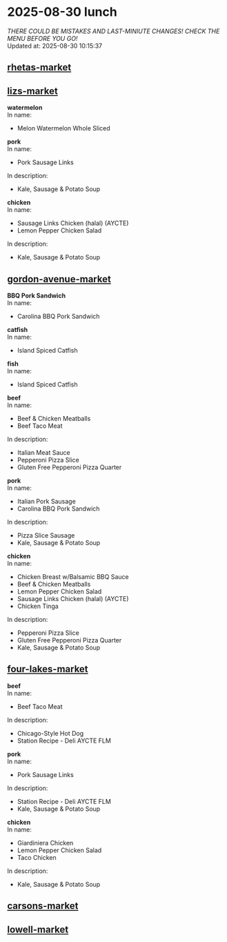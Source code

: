 # 2025-08-30 lunch  
*THERE COULD BE MISTAKES AND LAST-MINIUTE CHANGES! CHECK THE MENU BEFORE YOU GO!*  
Updated at: 2025-08-30 10:15:37  
## [rhetas-market](https://wisc-housingdining.nutrislice.com/menu/rhetas-market/lunch/2025-08-30)  
## [lizs-market](https://wisc-housingdining.nutrislice.com/menu/lizs-market/lunch/2025-08-30)  
**watermelon**  
In name:   
 - Melon Watermelon Whole Sliced  
  
**pork**  
In name:   
 - Pork Sausage Links  
  
In description:   
 - Kale, Sausage & Potato Soup  
  
**chicken**  
In name:   
 - Sausage Links Chicken (halal) (AYCTE)  
 - Lemon Pepper Chicken Salad  
  
In description:   
 - Kale, Sausage & Potato Soup  
  
## [gordon-avenue-market](https://wisc-housingdining.nutrislice.com/menu/gordon-avenue-market/lunch/2025-08-30)  
**BBQ Pork Sandwich**  
In name:   
 - Carolina BBQ Pork Sandwich  
  
**catfish**  
In name:   
 - Island Spiced Catfish  
  
**fish**  
In name:   
 - Island Spiced Catfish  
  
**beef**  
In name:   
 - Beef & Chicken Meatballs  
 - Beef Taco Meat  
  
In description:   
 - Italian Meat Sauce  
 - Pepperoni Pizza Slice  
 - Gluten Free Pepperoni Pizza Quarter  
  
**pork**  
In name:   
 - Italian Pork Sausage  
 - Carolina BBQ Pork Sandwich  
  
In description:   
 - Pizza Slice Sausage  
 - Kale, Sausage & Potato Soup  
  
**chicken**  
In name:   
 - Chicken Breast w/Balsamic BBQ Sauce  
 - Beef & Chicken Meatballs  
 - Lemon Pepper Chicken Salad  
 - Sausage Links Chicken (halal) (AYCTE)  
 - Chicken Tinga  
  
In description:   
 - Pepperoni Pizza Slice  
 - Gluten Free Pepperoni Pizza Quarter  
 - Kale, Sausage & Potato Soup  
  
## [four-lakes-market](https://wisc-housingdining.nutrislice.com/menu/four-lakes-market/lunch/2025-08-30)  
**beef**  
In name:   
 - Beef Taco Meat  
  
In description:   
 - Chicago-Style Hot Dog  
 - Station Recipe - Deli  AYCTE FLM  
  
**pork**  
In name:   
 - Pork Sausage Links  
  
In description:   
 - Station Recipe - Deli  AYCTE FLM  
 - Kale, Sausage & Potato Soup  
  
**chicken**  
In name:   
 - Giardiniera Chicken  
 - Lemon Pepper Chicken Salad  
 - Taco Chicken  
  
In description:   
 - Kale, Sausage & Potato Soup  
  
## [carsons-market](https://wisc-housingdining.nutrislice.com/menu/carsons-market/lunch/2025-08-30)  
## [lowell-market](https://wisc-housingdining.nutrislice.com/menu/lowell-market/lunch/2025-08-30)  
  
